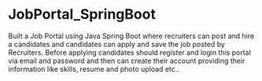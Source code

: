 # JobPortal_SpringBoot
Built a Job Portal using Java Spring Boot where recruiters can post and hire a candidates and candidates can apply and save the job posted by Recruiters. Before applying candidates should register and login this portal via email and password and then can create their account providing their information like skills, resume and photo upload etc.. 
